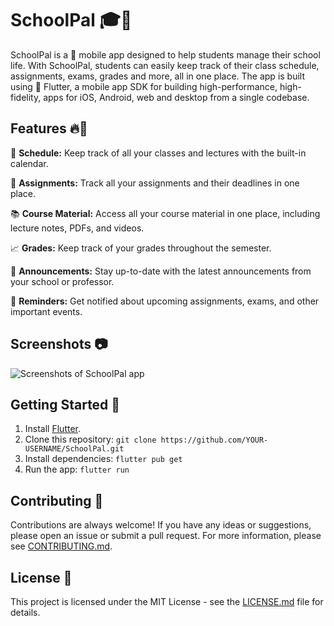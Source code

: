 # SchoolPal 🎓📱

SchoolPal is a 📱 mobile app designed to help students manage their school life. With SchoolPal, students can easily keep track of their class schedule, assignments, exams, grades and more, all in one place. The app is built using 🚀 Flutter, a mobile app SDK for building high-performance, high-fidelity, apps for iOS, Android, web and desktop from a single codebase. 

## Features 🔥🚀

📅 **Schedule:** Keep track of all your classes and lectures with the built-in calendar.

📝 **Assignments:** Track all your assignments and their deadlines in one place.

📚 **Course Material:** Access all your course material in one place, including lecture notes, PDFs, and videos.

📈 **Grades:** Keep track of your grades throughout the semester.

💬 **Announcements:** Stay up-to-date with the latest announcements from your school or professor.

🔔 **Reminders:** Get notified about upcoming assignments, exams, and other important events.

## Screenshots 📷

![Screenshots of SchoolPal app](screenshots.png)

## Getting Started 🚀

1. Install [Flutter](https://flutter.dev/docs/get-started/install).
2. Clone this repository: `git clone https://github.com/YOUR-USERNAME/SchoolPal.git`
3. Install dependencies: `flutter pub get`
4. Run the app: `flutter run`

## Contributing 🤝

Contributions are always welcome! If you have any ideas or suggestions, please open an issue or submit a pull request. For more information, please see [CONTRIBUTING.md](CONTRIBUTING.md).

## License 📝

This project is licensed under the MIT License - see the [LICENSE.md](LICENSE.md) file for details.

